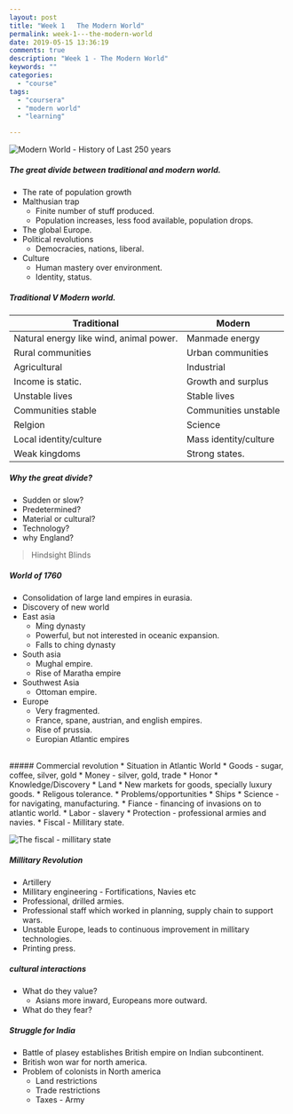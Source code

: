 ```yaml
---
layout: post
title: "Week 1   The Modern World"
permalink: week-1---the-modern-world
date: 2019-05-15 13:36:19
comments: true
description: "Week 1 - The Modern World"
keywords: ""
categories:
  - "course"
tags:
  - "coursera"
  - "modern world"
  - "learning"

---
```


![Modern World - History of Last 250 years](/images/modern-world.png)

##### The great divide between traditional and modern world.
* The rate of population growth
* Malthusian trap
  * Finite number of stuff produced.
  * Population increases, less food available, population drops.
* The global Europe.
* Political revolutions
  * Democracies, nations, liberal.
* Culture
  * Human mastery over environment.
  * Identity, status.

##### Traditional V Modern world.

| Traditional                             | Modern                |
| --------------------------------------- | --------------------- |
| Natural energy like wind, animal power. | Manmade energy        |
| Rural communities                       | Urban communities     |
| Agricultural                            | Industrial            |
| Income is static.                       | Growth and surplus    |
| Unstable lives                          | Stable lives          |
| Communities stable                      | Communities unstable  |
| Relgion                                 | Science               |
| Local identity/culture                  | Mass identity/culture |
| Weak kingdoms                           | Strong states.        |

##### Why the great divide?
* Sudden or slow?
* Predetermined?
* Material or cultural?
* Technology?
* why England?

> Hindsight Blinds

##### World of 1760
* Consolidation of large land empires in eurasia.
* Discovery of new world
* East asia
  * Ming dynasty
  * Powerful, but not interested in oceanic expansion.
  * Falls to ching dynasty
* South asia
  * Mughal empire.
  * Rise of Maratha empire
* Southwest Asia
  * Ottoman empire.
* Europe
  * Very fragmented.
  * France, spane, austrian, and english empires.
  * Rise of prussia.
  * Europian Atlantic empires

<br/>
##### Commercial revolution
* Situation in Atlantic World
  * Goods - sugar, coffee, silver, gold
  * Money - silver, gold, trade
  * Honor
  * Knowledge/Discovery
  * Land
  * New markets for goods, specially luxury goods.
  * Religous tolerance.
* Problems/opportunities
  * Ships
  * Science - for navigating, manufacturing.
  * Fiance - financing of invasions on to atlantic world.
  * Labor - slavery
  * Protection - professional armies and navies.
  * Fiscal - Millitary state.

![The fiscal - millitary state](/images/fiscal-millitary-state.png)

##### Millitary Revolution
* Artillery
* Millitary engineering - Fortifications, Navies etc
* Professional, drilled armies.
* Professional staff which worked in planning, supply chain to support wars.
* Unstable Europe, leads to continuous improvement in millitary technologies.
* Printing press.

##### cultural interactions
* What do they value?
  * Asians more inward, Europeans more outward.
* What do they fear?

##### Struggle for India
* Battle of plasey establishes British empire on Indian subcontinent.
* British won war for north america.
* Problem of colonists in North america
  * Land restrictions
  * Trade restrictions
  * Taxes - Army
